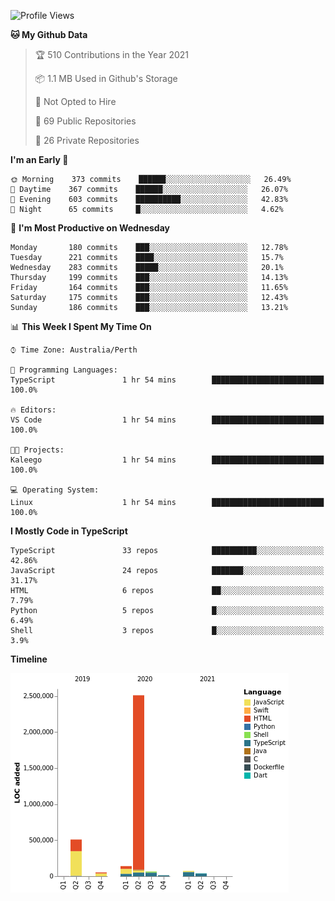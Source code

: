 <!--START_SECTION:waka-->
![Profile Views](http://img.shields.io/badge/Profile%20Views-0-blue)

**🐱 My Github Data** 

> 🏆 510 Contributions in the Year 2021
 > 
> 📦 1.1 MB Used in Github's Storage 
 > 
> 🚫 Not Opted to Hire
 > 
> 📜 69 Public Repositories 
 > 
> 🔑 26 Private Repositories  
 > 
**I'm an Early 🐤** 

```text
🌞 Morning    373 commits    ██████░░░░░░░░░░░░░░░░░░░   26.49% 
🌆 Daytime    367 commits    ██████░░░░░░░░░░░░░░░░░░░   26.07% 
🌃 Evening    603 commits    ██████████░░░░░░░░░░░░░░░   42.83% 
🌙 Night      65 commits     █░░░░░░░░░░░░░░░░░░░░░░░░   4.62%

```
📅 **I'm Most Productive on Wednesday** 

```text
Monday       180 commits    ███░░░░░░░░░░░░░░░░░░░░░░   12.78% 
Tuesday      221 commits    ████░░░░░░░░░░░░░░░░░░░░░   15.7% 
Wednesday    283 commits    █████░░░░░░░░░░░░░░░░░░░░   20.1% 
Thursday     199 commits    ███░░░░░░░░░░░░░░░░░░░░░░   14.13% 
Friday       164 commits    ███░░░░░░░░░░░░░░░░░░░░░░   11.65% 
Saturday     175 commits    ███░░░░░░░░░░░░░░░░░░░░░░   12.43% 
Sunday       186 commits    ███░░░░░░░░░░░░░░░░░░░░░░   13.21%

```


📊 **This Week I Spent My Time On** 

```text
⌚︎ Time Zone: Australia/Perth

💬 Programming Languages: 
TypeScript               1 hr 54 mins        █████████████████████████   100.0%

🔥 Editors: 
VS Code                  1 hr 54 mins        █████████████████████████   100.0%

🐱‍💻 Projects: 
Kaleego                  1 hr 54 mins        █████████████████████████   100.0%

💻 Operating System: 
Linux                    1 hr 54 mins        █████████████████████████   100.0%

```

**I Mostly Code in TypeScript** 

```text
TypeScript               33 repos            ██████████░░░░░░░░░░░░░░░   42.86% 
JavaScript               24 repos            ███████░░░░░░░░░░░░░░░░░░   31.17% 
HTML                     6 repos             ██░░░░░░░░░░░░░░░░░░░░░░░   7.79% 
Python                   5 repos             █░░░░░░░░░░░░░░░░░░░░░░░░   6.49% 
Shell                    3 repos             █░░░░░░░░░░░░░░░░░░░░░░░░   3.9%

```


**Timeline**

![Chart not found](https://raw.githubusercontent.com/NWylynko/NWylynko/main/charts/bar_graph.png) 


<!--END_SECTION:waka-->

